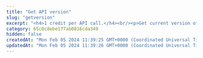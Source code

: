 ```yaml
---
title: "Get API version"
slug: "getversion"
excerpt: "<h4>1 credit per API call.</h4><br/><p>Get current version of the API.</p>"
category: 65c0c8ebe177ab0016cda349
hidden: false
createdAt: "Mon Feb 05 2024 11:39:25 GMT+0000 (Coordinated Universal Time)"
updatedAt: "Mon Feb 05 2024 11:39:26 GMT+0000 (Coordinated Universal Time)"
---
```

